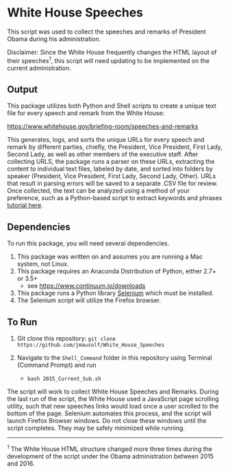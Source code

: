 # White House Speeches

This script was used to collect the speeches and remarks of President Obama during his administration. 

Disclaimer: Since the White House frequently changes the HTML layout of their speeches<sup>1</sup>, this script will need updating to be implemented on the current administration.

## Output

This package utilizes both Python and Shell scripts to create a unique text file for every speech and remark from the White House:

https://www.whitehouse.gov/briefing-room/speeches-and-remarks

This generates, logs, and sorts the unique URLs for every speech and remark by different parties, chiefly, the President, Vice President, First Lady, Second Lady, as well as other members of the executive staff. After collecting URLS, the package runs a parser on these URLs, extracting the content to individual text files, labeled by date, and sorted into folders by speaker (President, Vice President, First Lady, Second Lady, Other). URLs that result in parsing errors will be saved to a separate .CSV file for review. Once collected, the text can be analyzed using a method of your preference, such as a Python-based script to extract keywords and phrases [tutorial here](http://jmausolf.github.io/code/Analyzing_Text_in_Python/).


## Dependencies

To run this package, you will need several dependencies. 

1. This package was written on and assumes you are running a Mac system, not Linux.
2. This package requires an Anaconda Distribution of Python, either 2.7+ or 3.5+
	* see https://www.continuum.io/downloads
3. This package runs a Python library [Selenium](http://selenium-python.readthedocs.io) which must be installed.
4. The Selenium script will utilize the Firefox browser.

## To Run

1. Git clone this repository:
	```git clone https://github.com/jmausolf/White_House_Speeches```

2. Navigate to the `Shell_Command` folder in this repository using Terminal (Command Prompt) and run

	- ```bash 2015_Current_Sub.sh```

The script will work to collect White House Speeches and Remarks. During the last run of the script, the White House used a JavaScript page scrolling utility, such that new speeches links would load once a user scrolled to the bottom of the page. Selenium automates this process, and the script will launch Firefox Browser windows. Do not close these windows until the script completes. They may be safely minimized while running.

---

<sup>1</sup> The White House HTML structure changed more three times during the development of the script under the Obama administration between 2015 and 2016.
